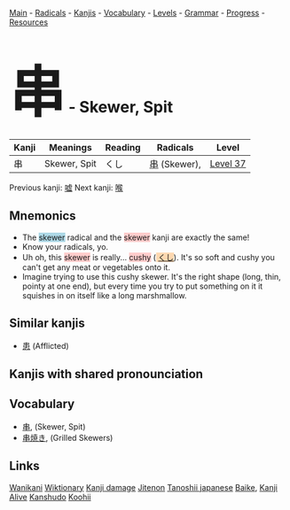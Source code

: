 <style> bigfont {font-size: 100px}</style>
[Main](../README.md) -
[Radicals](../radicals.md) -
[Kanjis](../kanjis.md) -
[Vocabulary](../vocabulary.md) -
[Levels](../levels.md) -
[Grammar](../grammar.md) - 
[Progress](../progress.md) -
[Resources](../resources.md)
# <bigfont> 串</bigfont> - Skewer, Spit 

| Kanji | Meanings | Reading | Radicals | Level |
| --- | --- | --- | --- | --- |
| 串 | Skewer, Spit | くし | [串](../radicals/串.md) (Skewer),  | [Level 37](../levels/wk_level37.md) |

Previous kanji: [嘘](嘘.md) Next kanji: [喉](喉.md) 

## Mnemonics
 * The <span style="background-color:#ADD8E6"> skewer</span> radical and the <span style="background-color:#ffcccb"> skewer</span> kanji are exactly the same!
* Know your radicals, yo.
* Uh oh, this <span style="background-color:#ffcccb"> skewer</span> is really... <span style="background-color:#ffcccb"> cushy</span> (<span style="background-color:#fed8b1"> [くし](https://jisho.org/search/くし)</span>). It's so soft and cushy you can't get any meat or vegetables onto it.
* Imagine trying to use this cushy skewer. It's the right shape (long, thin, pointy at one end), but every time you try to put something on it it squishes in on itself like a long marshmallow.


## Similar kanjis
 * [患](患.md) (Afflicted)



## Kanjis with shared pronounciation
 


## Vocabulary
 * [串](../vocabulary/串.md), (Skewer, Spit)
* [串焼き](../vocabulary/串.md), (Grilled Skewers)




## Links 


[Wanikani](https://www.wanikani.com/kanji/串)
[Wiktionary](https://en.wiktionary.org/wiki/串)
[Kanji damage](http://www.kanjidamage.com/kanji/search?utf8=✓&q=串)
[Jitenon](https://jitenon.com/kanji/串)
[Tanoshii japanese](https://www.tanoshiijapanese.com/dictionary/kanji.cfm?k=串)
[Baike](https://baike.baidu.com/item/串),
[Kanji Alive](https://app.kanjialive.com/串)
[Kanshudo](https://www.kanshudo.com/searchmn?q=串)
[Koohii](https://kanji.koohii.com/study/kanji/串)
